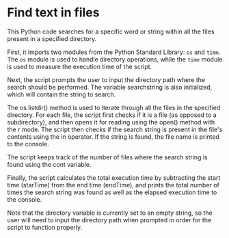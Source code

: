 # Find text in files
This Python code searches for a specific word or string within all the files present in a specified directory.

First, it imports two modules from the Python Standard Library: ```os``` and ```time```. The ```os``` module is used to handle directory operations, while the ```time``` module is used to measure the execution time of the script.

Next, the script prompts the user to input the directory path where the search should be performed. The variable searchstring is also initialized, which will contain the string to search.

The os.listdir() method is used to iterate through all the files in the specified directory. For each file, the script first checks if it is a file (as opposed to a subdirectory), and then opens it for reading using the open() method with the r mode. The script then checks if the search string is present in the file's contents using the in operator. If the string is found, the file name is printed to the console.

The script keeps track of the number of files where the search string is found using the cont variable.

Finally, the script calculates the total execution time by subtracting the start time (starTime) from the end time (endTime), and prints the total number of times the search string was found as well as the elapsed execution time to the console.

Note that the directory variable is currently set to an empty string, so the user will need to input the directory path when prompted in order for the script to function properly.
